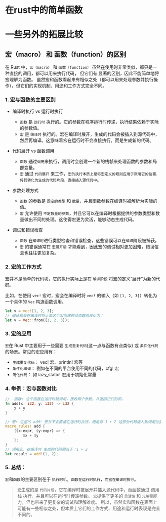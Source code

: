 # 在rust中的简单函数











# 一些另外的拓展比较

## 宏（macro） 和 函数（function）的区别

在 Rust 中，`宏（macro）` 和 `函数（function）` 虽然在使用时非常类似，都只是一种直接的调用，都可以用来执行代码，
但它们有 显著的区别，因此不能简单地将宏理解为函数。
虽然宏和函数看起来有相似之处（都可以用来处理参数并执行操作），但它们的实现机制、用途和工作方式完全不同。


### 1. 宏与函数的主要区别
- 编译时执行 vs 运行时执行
    - `函数` 是 `运行时` 执行的。它的参数在程序运行时传递，执行结果依赖于实际的参数值。
    - `宏` 是 `编译时` 执行的。宏在编译时展开，生成的代码会被插入到源代码中，然后再编译。这意味着宏在运行时不会直接执行，而是生成新的代码。

- 代码展开 vs 函数调用
    - `函数` 通过`调用`来执行，调用时会创建一个新的栈帧来处理函数的参数和局部变量。
    - `宏` 通过 `代码展开` 来工作，`宏的执行本质上是将宏定义的规则应用于调用它的位置，将其转化为生成的代码片段，直接插入源代码中`。

- 参数处理方式
    - `函数` 的参数是 `固定的类型` 和 `数量`，并且函数参数在编译时被解析为实际的值。
    - `宏` 允许使用 `不定数量的参数`，并且它可以在编译时根据提供的参数类型和数量做出不同的处理。这使得宏更为灵活，能够动态生成代码。

- 调试和错误检查
    - `函数` 在`编译时`进行类型检查和错误检查，这些错误可以在`编译`阶段被捕获。
    - `宏` 的错误通常在 `宏展开后` 才能看到，因此宏的调试相对更加困难，错误信息也往往更加复杂。

### 2. 宏的工作方式
宏并不是简单的代码块，它的执行实际上是在 `编译阶段` 将宏的定义“展开”为新的代码。

比如，在使用 `vec!` 宏时，宏会在编译时将 `vec!` 的输入（如 `[1, 2, 3]`）转化为一个具体的 `Vec` 构造函数调用。

```rs
let v = vec![1, 2, 3];
// 编译器会在编译时将上面这个宏创建的动态数组转化为：
let v = Vec::from([1, 2, 3]);
```

### 3. 宏的应用

`宏`在 Rust 中主要用于一些需要 `生成重复代码`(这一点与函数有点类似) 或 `条件化代码` 的场景。常见的宏应用有：
- `生成重复代码`： vec! 宏、println! 宏等
- `条件化编译`： 例如在不同的平台使用不同的代码，cfg! 宏
- `简化代码`： 如 lazy_static! 宏用于初始化常量

### 4. 举例：宏与函数对比

```rs
//  函数: 这个函数在运行时被调用，接收两个参数，并返回它们的和。
fn add(x: i32, y: i32) -> i32 {
    x + y
}

// 宏: 这里的 add! 宏并不会直接在运行时执行，而是将 1 + 2 这部分代码插入到调用位置，编译时展开为 1 + 2。
macro_rules! add {
    ($x:expr, $y:expr) => {
        $x + $y
    };
}
// 调用宏，在编译时 生成的代码相当于：1 + 2
let result = add!(1, 2);

```

### 5. 总结：
`宏`和`函数`的主要区别在于 `执行时机`，`函数在运行时执行`，`而宏在编译时执行`。
> `宏`生成的是 `代码片段`，它在编译时被展开并插入源代码中，而函数通过 调用栈 执行，并且可以在运行时传递参数。
> `宏`提供了更多的 `灵活性` 和 `元编程`能力，但也带来了更复杂的调试和理解难度。
所以，虽然宏和函数在表面上可能有一些相似之处，但本质上它们的工作方式、用途和运行时表现是完全不同的。
